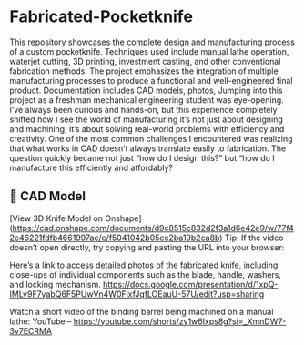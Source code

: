 # Fabricated-Pocketknife
This repository showcases the complete design and manufacturing process of a custom pocketknife. Techniques used include manual lathe operation, waterjet cutting, 3D printing, investment casting, and other conventional fabrication methods. The project emphasizes the integration of multiple manufacturing processes to produce a functional and well-engineered final product. Documentation includes CAD models, photos,
Jumping into this project as a freshman mechanical engineering student was eye-opening. I’ve always been curious and hands-on, but this experience completely shifted how I see the world of manufacturing it’s not just about designing and machining; it’s about solving real-world problems with efficiency and creativity. One of the most common challenges I encountered was realizing that what works in CAD doesn’t always translate easily to fabrication. The question quickly became not just “how do I design this?” but “how do I manufacture this efficiently and affordably?
## 🔗 CAD Model  
[View 3D Knife Model on Onshape] (https://cad.onshape.com/documents/d9c8515c832d2f3a1d6e42e9/w/77f42e46221fdfb4661997ac/e/f5041042b05ee2ba19b2ca8b) 
 Tip: If the video doesn’t open directly, try copying and pasting the URL into your browser:
 
Here’s a link to access detailed photos of the fabricated knife, including close-ups of individual components such as the blade, handle, washers, and locking mechanism.
https://docs.google.com/presentation/d/1xpQ-IMLv9F7yabQ6F5PUwVn4W0FlxfJqfLOEauU-57U/edit?usp=sharing

Watch a short video of the binding barrel being machined on a manual lathe:
YouTube – https://youtube.com/shorts/zy1w6Ixps8g?si=_XmnDW7-3v7ECRMA


